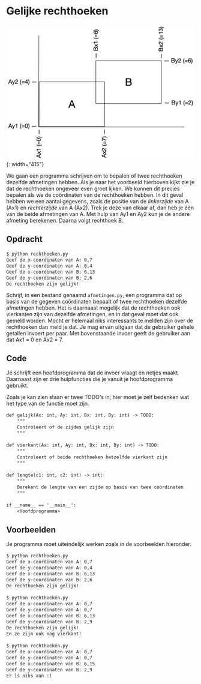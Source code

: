 # Gelijke rechthoeken

![](rechthoeken.png){: width="415"}

We gaan een programma schrijven om te bepalen of twee rechthoeken dezelfde afmetingen hebben.
Als je naar het voorbeeld hierboven kijkt zie je dat de rechthoeken ongeveer even groot lijken.
We kunnen dit precies bepalen als we de coördinaten van de rechthoeken hebben.
In dit geval hebben we een aantal gegevens, zoals de positie van de *linkerzijde* van A (Ax1) en *rechterzijde* van A (Ax2).
Trek je deze van elkaar af, dan heb je één van de beide afmetingen van A.
Met hulp van Ay1 en Ay2 kun je de andere afmeting berekenen. Daarna volgt rechthoek B.

## Opdracht

    $ python rechthoeken.py
    Geef de x-coordinaten van A: 0,7
    Geef de y-coordinaten van A: 0,4
    Geef de x-coordinaten van B: 6,13
    Geef de y-coordinaten van B: 2,6
    De rechthoeken zijn gelijk!

Schrijf, in een bestand genaamd `afmetingen.py`, een programma dat op basis van de gegeven coördinaten bepaalt of twee rechthoeken dezelfde afmetingen hebben.
Het is daarnaast mogelijk dat de rechthoeken ook vierkanten zijn van dezelfde afmetingen, en in dat geval moet dat ook gemeld worden.
Mocht er helemaal niks interessants te melden zijn over de rechthoeken dan meld je dat.
Je mag ervan uitgaan dat de gebruiker gehele getallen invoert per paar. Met bovenstaande invoer geeft de gebruiker aan dat Ax1 = 0 en Ax2 = 7.

## Code

Je schrijft een hoofdprogramma dat de invoer vraagt en netjes maakt. Daarnaast zijn er drie hulpfuncties die je vanuit je hoofdprogramma gebruikt.

Zoals je kan zien staan er twee TODO's in; hier moet je zelf bedenken wat het type van de functie moet zijn.

    def gelijk(Ax: int, Ay: int, Bx: int, By: int) -> TODO:
        """
        Controleert of de zijdes gelijk zijn
        """

    def vierkant(Ax: int, Ay: int, Bx: int, By: int) -> TODO:
        """
        Controleert of beide rechthoeken hetzelfde vierkant zijn
        """

    def lengte(c1: int, c2: int) -> int:
        """
        Berekent de lengte van een zijde op basis van twee coördinaten
        """

    if __name__ == '__main__':
        <Hoofdprogramma>

## Voorbeelden

Je programma moet uiteindelijk werken zoals in de voorbeelden hieronder.

    $ python rechthoeken.py
    Geef de x-coordinaten van A: 0,7
    Geef de y-coordinaten van A: 0,4
    Geef de x-coordinaten van B: 6,13
    Geef de y-coordinaten van B: 2,6
    De rechthoeken zijn gelijk!

    $ python rechthoeken.py
    Geef de x-coordinaten van A: 0,7       
    Geef de y-coordinaten van A: 0,7
    Geef de x-coordinaten van B: 6,13
    Geef de y-coordinaten van B: 2,9
    De rechthoeken zijn gelijk!
    En ze zijn ook nog vierkant!

    $ python rechthoeken.py
    Geef de x-coordinaten van A: 0,7
    Geef de y-coordinaten van A: 0,7
    Geef de x-coordinaten van B: 6,15
    Geef de y-coordinaten van B: 2,9
    Er is niks aan :(
